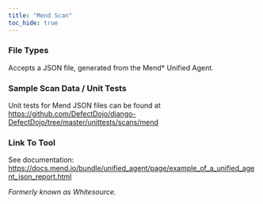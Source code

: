 ```yaml
---
title: "Mend Scan"
toc_hide: true
---
```


### File Types
Accepts a JSON file, generated from the Mend* Unified Agent.

### Sample Scan Data / Unit Tests
Unit tests for Mend JSON files can be found at https://github.com/DefectDojo/django-DefectDojo/tree/master/unittests/scans/mend

### Link To Tool
See documentation: https://docs.mend.io/bundle/unified_agent/page/example_of_a_unified_agent_json_report.html

*Formerly known as Whitesource.*
